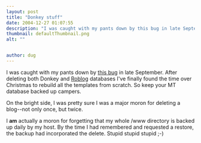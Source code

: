 ```yaml
---
layout: post
title: "Donkey stuff"
date: 2004-12-27 01:07:55
description: "I was caught with my pants down by this bug in late September. After deleting both Donkey and Roblog databases I&#8217;ve finally found the time over Christmas to rebuild all the templates from scratch. So keep your MT database backed&#8230;"
thumbnail: defaultThumbnail.png
alt: ""


author: dug
---
```


<p>I was caught with my pants down by <a href="http://www.jayallen.org/comment_spam/2004/11/critical_bug_dont_delete_weblogs">this bug</a> in late September. After deleting both Donkey and <a href="http://mtengine.pumpernickle.net/mt_pages/robbiebushe/">Roblog</a> databases I've finally found the time over Christmas to rebuild all the templates from scratch. So keep your MT database backed up campers.</p>

<p>On the bright side, I was pretty sure I was a major moron for deleting a blog--not only once, but twice.</p>

<p>I <strong>am</strong> actually a moron for forgetting that my whole /www directory is backed up daily by my host. By the time I had remembered and requested a restore, the backup  had incorporated the delete. Stupid stupid stupid ;-)</p>
